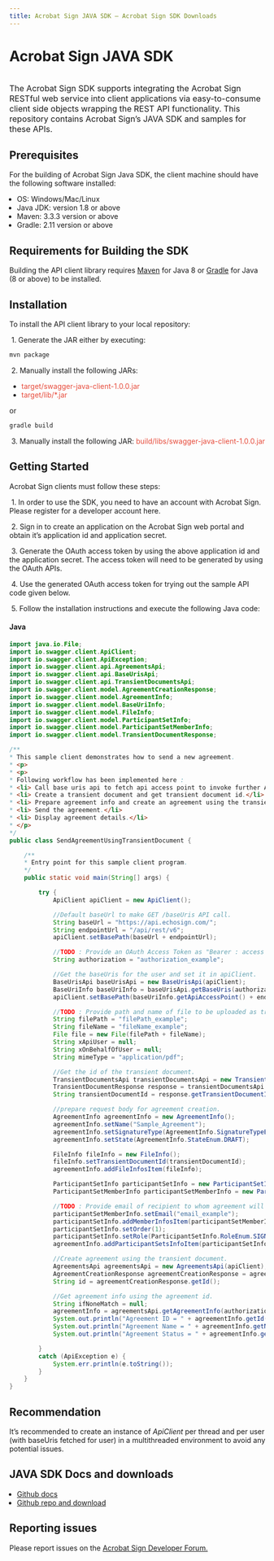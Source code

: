 ```yaml
---
title: Acrobat Sign JAVA SDK — Acrobat Sign SDK Downloads
---
```


# Acrobat Sign JAVA SDK

<br />
<span style="font-size: 16px">The Acrobat Sign SDK supports integrating the Acrobat Sign RESTful web service into client applications via easy-to-consume client side objects wrapping the REST API functionality. This repository contains Acrobat Sign’s JAVA SDK and samples for these APIs.</span>

## Prerequisites

For the building of Acrobat Sign Java SDK, the client machine should have the following software installed:

<ul style="list-style-type: disc; margin-left: 15px; padding: 0">
    <li>OS: Windows/Mac/Linux</li>
    <li>Java JDK: version 1.8 or above</li>
    <li>Maven: 3.3.3 version or above</li>
    <li>Gradle: 2.11 version or above</li>
</ul>

## Requirements for Building the SDK

Building the API client library requires [Maven](https://maven.apache.org/) for Java 8 or [Gradle](https://gradle.org/) for Java (8 or above) to be installed.

## Installation

To install the API client library to your local repository:

&nbsp;1. Generate the JAR either by executing:

```bash
mvn package
```

&nbsp;2. Manually install the following JARs:

<ul style="list-style-type: disc">
    <li><span style="color: #e74c3c">target/swagger-java-client-1.0.0.jar</span></li>
    <li><span style="color: #e74c3c">target/lib/*.jar</span></li>
</ul>

or

```bash
gradle build
```

&nbsp;3. Manually install the following JAR: <span style="color: #e74c3c">build/libs/swagger-java-client-1.0.0.jar</span>

## Getting Started

Acrobat Sign clients must follow these steps:

&nbsp;1. In order to use the SDK, you need to have an account with Acrobat Sign. Please register for a developer account here.

&nbsp;2. Sign in to create an application on the Acrobat Sign web portal and obtain it’s application id and application secret.

&nbsp;3. Generate the OAuth access token by using the above application id and the application secret. The access token will need to be generated by using the OAuth APIs.

&nbsp;4. Use the generated OAuth access token for trying out the sample API code given below.

&nbsp;5. Follow the installation instructions and execute the following Java code:

<CodeBlock slots="heading, code" repeat="1" languages="JAVA" />

#### Java

```java
import java.io.File;
import io.swagger.client.ApiClient;
import io.swagger.client.ApiException;
import io.swagger.client.api.AgreementsApi;
import io.swagger.client.api.BaseUrisApi;
import io.swagger.client.api.TransientDocumentsApi;
import io.swagger.client.model.AgreementCreationResponse;
import io.swagger.client.model.AgreementInfo;
import io.swagger.client.model.BaseUriInfo;
import io.swagger.client.model.FileInfo;
import io.swagger.client.model.ParticipantSetInfo;
import io.swagger.client.model.ParticipantSetMemberInfo;
import io.swagger.client.model.TransientDocumentResponse;

/**
* This sample client demonstrates how to send a new agreement.
* <p>
* <p>
* Following workflow has been implemented here :
* <li> Call base uris api to fetch api access point to invoke further API calls.</li>
* <li> Create a transient document and get transient document id.</li>
* <li> Prepare agreement info and create an agreement using the transient document.</li>
* <li> Send the agreement.</li>
* <li> Display agreement details.</li>
* </p>
*/
public class SendAgreementUsingTransientDocument {

    /**
    * Entry point for this sample client program.
    */
    public static void main(String[] args) {

        try {
            ApiClient apiClient = new ApiClient();

            //Default baseUrl to make GET /baseUris API call.
            String baseUrl = "https://api.echosign.com/";
            String endpointUrl = "/api/rest/v6";
            apiClient.setBasePath(baseUrl + endpointUrl);

            //TODO : Provide an OAuth Access Token as "Bearer : access token" in authorization
            String authorization = "authorization_example";

            //Get the baseUris for the user and set it in apiClient.
            BaseUrisApi baseUrisApi = new BaseUrisApi(apiClient);
            BaseUriInfo baseUriInfo = baseUrisApi.getBaseUris(authorization);
            apiClient.setBasePath(baseUriInfo.getApiAccessPoint() + endpointUrl);

            //TODO : Provide path and name of file to be uploaded as transient document
            String filePath = "filePath_example";
            String fileName = "fileName_example";
            File file = new File(filePath + fileName);
            String xApiUser = null;
            String xOnBehalfOfUser = null;
            String mimeType = "application/pdf";

            //Get the id of the transient document.
            TransientDocumentsApi transientDocumentsApi = new TransientDocumentsApi(apiClient);
            TransientDocumentResponse response = transientDocumentsApi.createTransientDocument(authorization, file, xApiUser, xOnBehalfOfUser, fileName, mimeType);
            String transientDocumentId = response.getTransientDocumentId();

            //prepare request body for agreement creation.
            AgreementInfo agreementInfo = new AgreementInfo();
            agreementInfo.setName("Sample_Agreement");
            agreementInfo.setSignatureType(AgreementInfo.SignatureTypeEnum.ESIGN);
            agreementInfo.setState(AgreementInfo.StateEnum.DRAFT);

            FileInfo fileInfo = new FileInfo();
            fileInfo.setTransientDocumentId(transientDocumentId);
            agreementInfo.addFileInfosItem(fileInfo);

            ParticipantSetInfo participantSetInfo = new ParticipantSetInfo();
            ParticipantSetMemberInfo participantSetMemberInfo = new ParticipantSetMemberInfo();

            //TODO : Provide email of recipient to whom agreement will be sent
            participantSetMemberInfo.setEmail("email_example");
            participantSetInfo.addMemberInfosItem(participantSetMemberInfo);
            participantSetInfo.setOrder(1);
            participantSetInfo.setRole(ParticipantSetInfo.RoleEnum.SIGNER);
            agreementInfo.addParticipantSetsInfoItem(participantSetInfo);

            //Create agreement using the transient document.
            AgreementsApi agreementsApi = new AgreementsApi(apiClient);
            AgreementCreationResponse agreementCreationResponse = agreementsApi.createAgreement(authorization, agreementInfo, xApiUser, xOnBehalfOfUser);
            String id = agreementCreationResponse.getId();

            //Get agreement info using the agreement id.
            String ifNoneMatch = null;
            agreementInfo = agreementsApi.getAgreementInfo(authorization, id, xApiUser, xOnBehalfOfUser, ifNoneMatch);
            System.out.println("Agreement ID = " + agreementInfo.getId());
            System.out.println("Agreement Name = " + agreementInfo.getName());
            System.out.println("Agreement Status = " + agreementInfo.getStatus());

        }
        catch (ApiException e) {
            System.err.println(e.toString());
        }
    }
}
```

## Recommendation

It’s recommended to create an instance of *ApiClient* per thread and per user (with baseUris fetched for user) in a multithreaded environment to avoid any potential issues.

## JAVA SDK Docs and downloads

<ul style="list-style-type: disc; margin-left: 15px; padding: 0">
    <li><a href="https://github.com/adobe/acrobat-sign/tree/main/sdks/AcrobatSign_JAVA_SDK">Github docs</a></li>
    <li><a href="https://github.com/adobe/acrobat-sign/tree/main">Github repo and download</a></li>
</ul>

## Reporting issues

Please report issues on the [Acrobat Sign Developer Forum.](https://www.adobe.com/go/acrobatsigndevforum)


